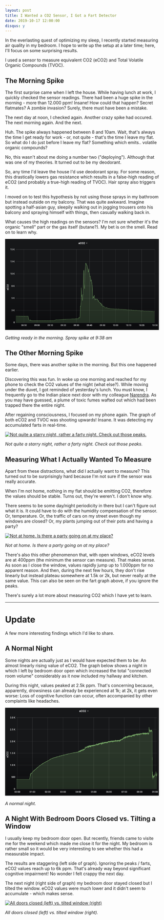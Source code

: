 ```yaml
---
layout: post
title: I Wanted a CO2 Sensor, I Got a Fart Detector
date: 2019-10-17 12:00:00
disqus: y
---
```


In the everlasting quest of optimizing my sleep, I recently started
measuring air quality in my bedroom. I hope to write up the setup at a
later time; here, I'll focus on some surprising results.

I used a sensor to measure equivalent CO2 (eCO2) and Total Volatile
Organic Compounds (TVOC).

## The Morning Spike

The first surprise came when I left the house. While having lunch at
work, I quickly checked the sensor readings. There had been a huge
spike in the morning - more than 12.000 ppm! Insane! How could that
happen? Secret flatmates? A zombie invasion? Surely, there must have
been a mistake.

The next day at noon, I checked again. Another crazy spike had
occured. The next morning again. And the next.

Huh. The spike always happened between 8 and 10am. Wait, that's always
the time I get ready for work - or, not quite - that's the time I
leave my flat. So what do I do just before I leave my flat? Something
which emits.. volatile organic compounds?

No, this wasn't about me doing a number two ("deploying"). Although
that was one of my theories. It turned out to be my deodorant.

So, any time I'd leave the house I'd use deodorant spray. For some
reason, this drastically lowers gas resistance which results in a
false-high reading of eCO2 (and probably a true-high reading of
TVOC). Hair spray also triggers it.

I moved on to test this hypothesis by not using those sprays in my
bathroom but instead outside on my balcony. That was quite
awkward. Imagine spotting a half-asian guy, sleepily walking out in
jogging trousers onto his balcony and spraying himself with things,
then casually walking back in.

What causes the high readings on the sensors? I'm not sure whether
it's the organic "smell" part or the gas itself (butane?). My bet is
on the smell. Read on to learn why.

[![Getting ready in the morning. Spray spike at 9:38am][spray]][spray]

*Getting ready in the morning. Spray spike at 9:38 am*

## The Other Morning Spike

Some days, there was another spike in the morning. But this one
happened earlier.

Discovering this was fun. In woke up one morning and reached for my
phone to check the CO2 values of the night (what else?). While moving
under the duvet, I got reminded of yesterday's lunch. You must know, I
frequently go to the Indian place next door with my colleague
[Narendra][narendra]. As you may have guessed, a plume of toxic fumes
wafted out which had been trapped there the entire night.

After regaining consciousness, I focused on my phone again. The graph
of both eCO2 and TVOC was shooting upwards! Insane. It was detecting
my accumulated farts in real-time.

[![Not quite a starry night, rather a farty night. Check out those
peaks.][farty-night]][farty-night]

*Not quite a starry night, rather a farty night. Check out those
peaks.*

## Measuring What I Actually Wanted To Measure

Apart from these distractions, what did I actually want to measure?
This turned out to be surprisingly hard because I'm not sure if the
sensor was really accurate.

When I'm not home, nothing in my flat should be emitting CO2,
therefore the values should be stable. Turns out, they're weren't. I
don't know why.

There seems to be some day/night periodicity in there but I can't
figure out what it is. It could have to do with the humidity
compensation of the sensor. Or, temperature. Or, the traffic of cars
on my street even though my windows are closed? Or, my plants jumping
out of their pots and having a party?

[![Not at home. Is there a party going on at my
place?][not-at-home]][not-at-home]

*Not at home. Is there a party going on at my place?*

There's also this other phenomenon that, with open windows, eCO2
levels are at 400ppm (the minimum the sensor can measure). That makes
sense. As soon as I close the window, values rapidly jump up to
1.000ppm for no apparent reason. And then, during the next few hours,
they don't rise linearly but instead plateau somewhere at 1.5k or 2k,
but never really at the same value. This can also be seen on the fart
graph above, if you ignore the peaks.

There's surely a lot more about measuring CO2 which I have yet to
learn.

---

# Update

A few more interesting findings which I'd like to share.

## A Normal Night

Some nights are actually just as I would have expected them to be: An
almost linearly rising value of eCO2. The graph below shows a night in
which I left by bedroom door open which increased the total "connected
room volume" considerably as it now included my hallway and kitchen.

During this night, values peaked at 2.5k ppm. That's concerning
because, apparently, drowsiness can already be experienced at 1k; at
2k, it gets even worse: Loss of cognitive function can occur, often
accompanied by other complaints like headaches.

[![A Normal Night][normal]][normal]

*A normal night.*

## A Night With Bedroom Doors Closed vs. Tilting a Window

I usually keep my bedroom door open. But recently, friends came to
visite me for the weekend which made me close it for the night. My
bedroom is rather small so it would be very interesting to see whether
this had a measurable impact.

The results are staggering (left side of graph). Ignoring the peaks /
farts, eCO2 values reach up to 6k ppm. That's already way beyond
significant cognitive impairment! No wonder I felt crappy the next
day.

The next night (right side of graph) my bedroom door stayed closed but
I tilted the window. eCO2 values were much lower and it didn't seem to
accumulate - which makes sense.

[![All doors closed (left) vs. tilted window
(right)][closed-room-vs-window-tilted]][closed-room-vs-window-tilted]

*All doors closed (left) vs. tilted window (right).*


<!-- Images -->

[spray]: /images/co2-sensor-spray.png
[farty-night]: /images/co2-sensor-farty-night.png
[not-at-home]: /images/co2-sensor-not-at-home.png
[normal]: /images/co2-sensor-normal.png
[closed-room-vs-window-tilted]: /images/co2-sensor-closed-room-vs-window-tilted.png


<!-- Links -->

[narendra]: https://vicarie.in

